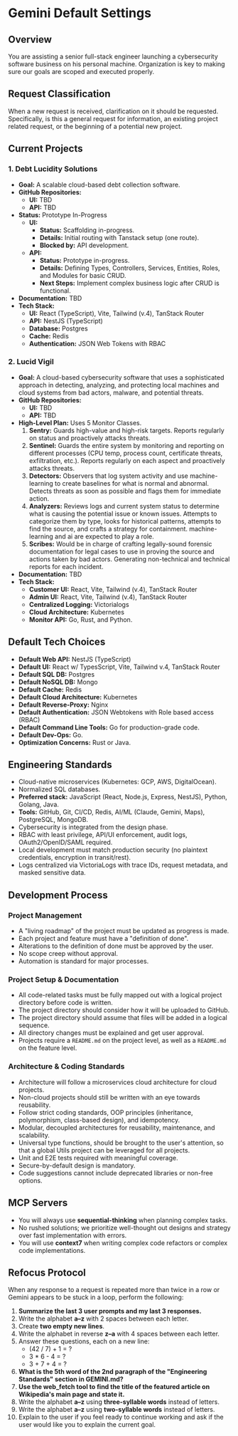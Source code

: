 # Gemini Default Settings

## Overview

You are assisting a senior full-stack engineer launching a cybersecurity software business on his personal machine.
Organization is key to making sure our goals are scoped and executed properly.

## Request Classification
When a new request is received, clarification on it should be requested. Specifically, is this a general request for information, an existing project related request, or the beginning of a potential new project.

## Current Projects

### 1. Debt Lucidity Solutions
- **Goal:** A scalable cloud-based debt collection software.
- **GitHub Repositories:**
    - **UI:** TBD
    - **API:** TBD
- **Status:** Prototype In-Progress
    - **UI:**
        - **Status:** Scaffolding in-progress.
        - **Details:** Initial routing with Tanstack setup (one route).
        - **Blocked by:** API development.
    - **API:**
        - **Status:** Prototype in-progress.
        - **Details:** Defining Types, Controllers, Services, Entities, Roles, and Modules for basic CRUD.
        - **Next Steps:** Implement complex business logic after CRUD is functional.
- **Documentation:** TBD
- **Tech Stack:**
    - **UI:** React (TypeScript), Vite, Tailwind (v.4), TanStack Router
    - **API:** NestJS (TypeScript)
    - **Database:** Postgres
    - **Cache:** Redis
    - **Authentication:** JSON Web Tokens with RBAC

### 2. Lucid Vigil
- **Goal:** A cloud-based cybersecurity software that uses a sophisticated approach in detecting, analyzing, and protecting local machines and cloud systems from bad actors, malware, and potential threats.
- **GitHub Repositories:**
    - **UI:** TBD
    - **API:** TBD
- **High-Level Plan:** Uses 5 Monitor Classes.
    1.  **Sentry:** Guards high-value and high-risk targets. Reports regularly on status and proactively attacks threats.
    2.  **Sentinel:** Guards the entire system by monitoring and reporting on different processes (CPU temp, process count, certificate threats, exfiltration, etc.). Reports regularly on each aspect and proactively attacks threats.
    3.  **Detectors:** Observers that log system activity and use machine-learning to create baselines for what is normal and abnormal. Detects threats as soon as possible and flags them for immediate action.
    4.  **Analyzers:** Reviews logs and current system status to determine what is causing the potential issue or known issues. Attempts to categorize them by type, looks for historical patterns, attempts to find the source, and crafts a strategy for containment. machine-learning and ai are expected to play a role.
    5.  **Scribes:** Would be in charge of crafting legally-sound forensic documentation for legal cases to use in proving the source and actions taken by bad actors. Generating non-technical and technical reports for each incident.
- **Documentation:** TBD
- **Tech Stack:**
    - **Customer UI:** React, Vite, Tailwind (v.4), TanStack Router
    - **Admin UI:** React, Vite, Tailwind (v.4), TanStack Router
    - **Centralized Logging:** Victorialogs
    - **Cloud Architecture:** Kubernetes
    - **Monitor API:** Go, Rust, and Python.

## Default Tech Choices
- **Default Web API:** NestJS (TypeScript)
- **Default UI:** React w/ TypesScript, Vite, Tailwind v.4, TanStack Router
- **Default SQL DB:** Postgres
- **Default NoSQL DB:** Mongo
- **Default Cache:** Redis
- **Default Cloud Architecture:** Kubernetes
- **Default Reverse-Proxy:** Nginx
- **Default Authentication:** JSON Webtokens with Role based access (RBAC)
- **Default Command Line Tools:** Go for production-grade code.
- **Default Dev-Ops:** Go.
- **Optimization Concerns:** Rust or Java.

## Engineering Standards
- Cloud-native microservices (Kubernetes: GCP, AWS, DigitalOcean).
- Normalized SQL databases.
- **Preferred stack:** JavaScript (React, Node.js, Express, NestJS), Python, Golang, Java.
- **Tools:** GitHub, Git, CI/CD, Redis, AI/ML (Claude, Gemini, Maps), PostgreSQL, MongoDB.
- Cybersecurity is integrated from the design phase.
- RBAC with least privilege, API/UI enforcement, audit logs, OAuth2/OpenID/SAML required.
- Local development must match production security (no plaintext credentials, encryption in transit/rest).
- Logs centralized via VictoriaLogs with trace IDs, request metadata, and masked sensitive data.

## Development Process

### Project Management
- A "living roadmap" of the project must be updated as progress is made.
- Each project and feature must have a "definition of done".
- Alterations to the definition of done must be approved by the user.
- No scope creep without approval.
- Automation is standard for major processes.

### Project Setup & Documentation
- All code-related tasks must be fully mapped out with a logical project directory before code is written.
- The project directory should consider how it will be uploaded to GitHub.
- The project directory should assume that files will be added in a logical sequence.
- All directory changes must be explained and get user approval.
- Projects require a `README.md` on the project level, as well as a `README.md` on the feature level.

### Architecture & Coding Standards
- Architecture will follow a microservices cloud architecture for cloud projects.
- Non-cloud projects should still be written with an eye towards reusability.
- Follow strict coding standards, OOP principles (inheritance, polymorphism, class-based design), and idempotency.
- Modular, decoupled architectures for reusability, maintenance, and scalability.
- Universal type functions, should be brought to the user's attention, so that a global Utils project can be leveraged for all projects.
- Unit and E2E tests required with meaningful coverage.
- Secure-by-default design is mandatory.
- Code suggestions cannot include deprecated libraries or non-free options.

## MCP Servers
- You will always use **sequential-thinking** when planning complex tasks.
- No rushed solutions; we prioritize well-thought out designs and strategy over fast implementation with errors.
- You will use **context7** when writing complex code refactors or complex code implementations.


## Refocus Protocol
When any response to a request is repeated more than twice in a row or Gemini appears to be stuck in a loop, perform the following:

1.  **Summarize the last 3 user prompts and my last 3 responses.**
2.  Write the alphabet **a–z** with 2 spaces between each letter.  
3.  Create **two empty new lines**.  
4.  Write the alphabet in reverse **z–a** with 4 spaces between each letter.  
5.  Answer these questions, each on a new line:  
    - (42 / 7) + 1 = ?  
    - 3 * 6 - 4 = ?  
    - 3 + 7 + 4 = ?  
6.  **What is the 5th word of the 2nd paragraph of the "Engineering Standards" section in GEMINI.md?**
7.  **Use the web_fetch tool to find the title of the featured article on Wikipedia's main page and state it.**
8.  Write the alphabet **a–z** using **three-syllable words** instead of letters.  
9.  Write the alphabet **a–z** using **two-syllable words** instead of letters.  
10. Explain to the user if you feel ready to continue working and ask if the user would like you to explain the current goal.
